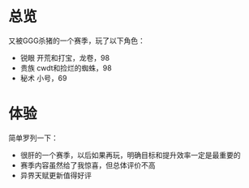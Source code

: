 # 总览
又被GGG杀猪的一个赛季，玩了以下角色：

- 锐眼 开荒和打宝，龙卷，98
- 贵族 cwdt和捡烂的蜘蛛，98
- 秘术 小号，69

# 体验
简单罗列一下：

- 很肝的一个赛季，以后如果再玩，明确目标和提升效率一定是最重要的
- 赛季内容虽然给了我惊喜，但总体评价不高
- 异界天赋更新值得好评